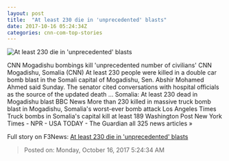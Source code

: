 ```yaml
---
layout: post
title:  "At least 230 die in 'unprecedented' blasts"
date: 2017-10-16 05:24:34Z
categories: cnn-com-top-stories
---
```


![At least 230 die in 'unprecedented' blasts](http://cdn.cnn.com/cnnnext/dam/assets/171014120351-04-mogadishu-somalia-explosion-super-tease.jpg)

CNN Mogadishu bombings kill 'unprecedented number of civilians' CNN Mogadishu, Somalia (CNN) At least 230 people were killed in a double car bomb blast in the Somali capital of Mogadishu, Sen. Abshir Mohamed Ahmed said Sunday. The senator cited conversations with hospital officials as the source of the updated death ... Somalia: At least 230 dead in Mogadishu blast BBC News More than 230 killed in massive truck bomb blast in Mogadishu, Somalia's worst-ever bomb attack Los Angeles Times Truck bombs in Somalia's capital kill at least 189 Washington Post New York Times - NPR - USA TODAY - The Guardian all 325 news articles »


Full story on F3News: [At least 230 die in 'unprecedented' blasts](http://www.f3nws.com/n/jStHAD)

> Posted on: Monday, October 16, 2017 5:24:34 AM
